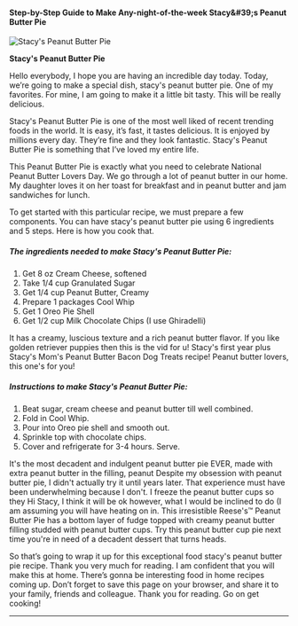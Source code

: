             

#### Step-by-Step Guide to Make Any-night-of-the-week Stacy&amp;#39;s Peanut Butter Pie

![Stacy's Peanut Butter Pie](https://img-global.cpcdn.com/recipes/54926611/751x532cq70/stacys-peanut-butter-pie-recipe-main-photo.jpg)

**Stacy's Peanut Butter Pie**

Hello everybody, I hope you are having an incredible day today. Today, we’re going to make a special dish, stacy's peanut butter pie. One of my favorites. For mine, I am going to make it a little bit tasty. This will be really delicious.

Stacy's Peanut Butter Pie is one of the most well liked of recent trending foods in the world. It is easy, it’s fast, it tastes delicious. It is enjoyed by millions every day. They’re fine and they look fantastic. Stacy's Peanut Butter Pie is something that I’ve loved my entire life.

This Peanut Butter Pie is exactly what you need to celebrate National Peanut Butter Lovers Day. We go through a lot of peanut butter in our home. My daughter loves it on her toast for breakfast and in peanut butter and jam sandwiches for lunch.

To get started with this particular recipe, we must prepare a few components. You can have stacy's peanut butter pie using 6 ingredients and 5 steps. Here is how you cook that.

##### The ingredients needed to make Stacy's Peanut Butter Pie:

1.  Get 8 oz Cream Cheese, softened
2.  Take 1/4 cup Granulated Sugar
3.  Get 1/4 cup Peanut Butter, Creamy
4.  Prepare 1 packages Cool Whip
5.  Get 1 Oreo Pie Shell
6.  Get 1/2 cup Milk Chocolate Chips (I use Ghiradelli)

It has a creamy, luscious texture and a rich peanut butter flavor. If you like golden retriever puppies then this is the vid for u! Stacy's first year plus Stacy's Mom's Peanut Butter Bacon Dog Treats recipe! Peanut butter lovers, this one's for you!

##### Instructions to make Stacy's Peanut Butter Pie:

1.  Beat sugar, cream cheese and peanut butter till well combined.
2.  Fold in Cool Whip.
3.  Pour into Oreo pie shell and smooth out.
4.  Sprinkle top with chocolate chips.
5.  Cover and refrigerate for 3-4 hours. Serve.

It's the most decadent and indulgent peanut butter pie EVER, made with extra peanut butter in the filling, peanut Despite my obsession with peanut butter pie, I didn't actually try it until years later. That experience must have been underwhelming because I don't. I freeze the peanut butter cups so they Hi Stacy, I think it will be ok however, what I would be inclined to do (I am assuming you will have heating on in. This irresistible Reese's™ Peanut Butter Pie has a bottom layer of fudge topped with creamy peanut butter filling studded with peanut butter cups. Try this peanut butter cup pie next time you're in need of a decadent dessert that turns heads.

So that’s going to wrap it up for this exceptional food stacy's peanut butter pie recipe. Thank you very much for reading. I am confident that you will make this at home. There’s gonna be interesting food in home recipes coming up. Don’t forget to save this page on your browser, and share it to your family, friends and colleague. Thank you for reading. Go on get cooking!

* * *